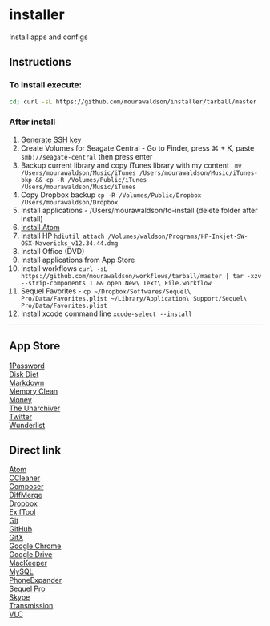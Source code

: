 # installer
Install apps and configs
## Instructions
### To install execute:
```bash
cd; curl -sL https://github.com/mourawaldson/installer/tarball/master | tar -xzv --strip-components 1 --exclude=README.md --exclude=LICENSE && sudo bash installer
```
### After install
1. [Generate SSH key](https://help.github.com/articles/generating-ssh-keys)
2. Create Volumes for Seagate Central - Go to Finder, press ⌘ + K, paste ```smb://seagate-central``` then press enter
3. Backup current library and copy iTunes library with my content ``` mv /Users/mourawaldson/Music/iTunes /Users/mourawaldson/Music/iTunes-bkp && cp -R /Volumes/Public/iTunes /Users/mourawaldson/Music/iTunes```
4. Copy Dropbox backup ``` cp -R /Volumes/Public/Dropbox /Users/mourawaldson/Dropbox ```
5. Install applications - /Users/mourawaldson/to-install (delete folder after install)
6. [Install Atom](https://atom.io/download/mac)
7. Install HP ``` hdiutil attach /Volumes/waldson/Programs/HP-Inkjet-SW-OSX-Mavericks_v12.34.44.dmg ```
8. Install Office (DVD)
9. Install applications from App Store
10. Install workflows ``` curl -sL https://github.com/mourawaldson/workflows/tarball/master | tar -xzv --strip-components 1 && open New\ Text\ File.workflow ```
11. Sequel Favorites - ``` cp ~/Dropbox/Softwares/Sequel\ Pro/Data/Favorites.plist ~/Library/Application\ Support/Sequel\ Pro/Data/Favorites.plist ```
12. Install xcode command line ``` xcode-select --install ```

---
## App Store
[1Password](https://itunes.apple.com/br/app/1password-password-manager/id443987910?l=en&mt=12)  
[Disk Diet](https://itunes.apple.com/br/app/disk-diet/id445512770?l=en&mt=12)  
[Markdown](https://itunes.apple.com/br/app/markdown/id727484953?l=en&mt=12)  
[Memory Clean](https://itunes.apple.com/br/app/memory-clean/id451444120?l=en&mt=12)  
[Money](https://itunes.apple.com/br/app/money-by-jumsoft/id402410845?l=en&mt=12)  
[The Unarchiver](https://itunes.apple.com/br/app/the-unarchiver/id425424353?l=en&mt=12)  
[Twitter](https://itunes.apple.com/br/app/twitter/id409789998?l=en&mt=12)  
[Wunderlist](https://itunes.apple.com/br/app/wunderlist-to-do-list-tasks/id410628904?l=en&mt=12)  
## Direct link
[Atom](https://atom.io/download/mac)  
[CCleaner](https://www.piriform.com/ccleaner/download?mac)  
[Composer](https://getcomposer.org/download)  
[DiffMerge](https://sourcegear.com/diffmerge/downloads.php)  
[Dropbox](https://www.dropbox.com/download?full=1&plat=mac)  
[ExifTool](http://www.sno.phy.queensu.ca/~phil/exiftool)  
[Git](http://git-scm.com/download/mac)  
[GitHub](https://central.github.com/mac/latest)  
[GitX](http://builds.phere.net/GitX/development/GitX-dev.dmg)  
[Google Chrome](https://dl.google.com/chrome/mac/stable/GGRO/googlechrome.dmg)  
[Google Drive](https://dl.google.com/drive/installgoogledrive.dmg)  
[MacKeeper](http://download.mackeeper.com/package.php?bundleId=29_2)   
[MySQL](http://dev.mysql.com/downloads/mysql)  
[PhoneExpander](http://phoneexpander.com/download)  
[Sequel Pro](http://www.sequelpro.com/download)  
[Skype](http://www.skype.com/go/getskype-macosx)  
[Transmission](http://www.transmissionbt.com/download)  
[VLC](http://www.videolan.org/vlc/download-macosx.html)  
